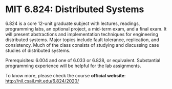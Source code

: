 # MIT 6.824: Distributed Systems


6.824 is a core 12-unit graduate subject with lectures, readings, programming labs, an optional project, a mid-term exam, and a final exam. It will present abstractions and implementation techniques for engineering distributed systems. Major topics include fault tolerance, replication, and consistency. Much of the class consists of studying and discussing case studies of distributed systems.

Prerequisites: 6.004 and one of 6.033 or 6.828, or equivalent. Substantial programming experience will be helpful for the lab assignments.

To know more, please check the course **official website**: http://nil.csail.mit.edu/6.824/2020/

